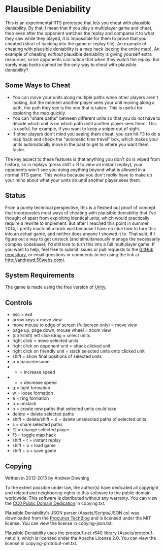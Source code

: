 Plausible Deniability
=====================

This is an experimental RTS prototype that lets you cheat with plausible deniability. By that, I mean that if you play a multiplayer game and cheat, then even after the opponent watches the replay and compares it to what they saw while they played, it is impossible for them to prove that you cheated (short of hacking into the game or replay file). An example of cheating with plausible deniability is a map hack (seeing the entire map). An example of cheating *without* plausible deniability is giving yourself extra resources, since opponents can notice that when they watch the replay. But surely map hacks cannot be the only way to cheat with plausible deniability?

Some Ways to Cheat
------------------
- You can move your units along multiple paths when other players aren't looking, but the moment another player sees your unit moving along a path, the path they see is the one that is taken. This is useful for exploring the map quickly.
- You can "share paths" between different units so that you do not have to decide which unit is on which path until another player sees them. This is useful, for example, if you want to keep a sniper out of sight.
- If other players don't mind you seeing them cheat, you can hit F3 to do a map hack and check the "automatic time travel" box, which makes your units automatically move in the past to get to where you want them faster.

The key aspect to these features is that anything you don't do is wiped from history, so in replays (press shift + R to view an instant replay), your opponents won't see you doing anything beyond what is allowed in a normal RTS game. This works because you don't *really* have to make up your mind about what your units do until another player sees them.

Status
------
From a purely technical perspective, this is a fleshed out proof of concept that incorporates most ways of cheating with plausible deniability that I've thought of apart from exploiting identical units, which would practically require a rewrite to implement. But after I reached this point in summer 2014, I pretty much hit a brick wall because I have no clue how to turn this into an actual game, and neither does anyone I showed it to. That said, if I figure out a way to get unstuck (and simultaneously manage the necessarily complex codebase), I'd still love to turn this into a full multiplayer game. If you want to help, feel free to submit issues or pull requests to the [GitHub repository](https://github.com/ad510/plausible-deniability), or email questions or comments to me using the link at http://andrewd.50webs.com/.

System Requirements
-------------------
The game is made using the free version of [Unity](https://unity3d.com/).

Controls
--------
- esc = exit
- arrow keys = move view
- move mouse to edge of screen (fullscreen only) = move view
- page up, page down, mouse wheel = zoom view
- (ctrl/shift) left click/drag = select units
- right click = move selected units
- right click on opponent unit = attack clicked unit
- right click on friendly unit = stack selected units onto clicked unit
- shift = show final positions of selected units
- p = pause/resume
- + = increase speed
- - = decrease speed
- q = tight formation
- w = loose formation
- e = ring formation
- u = unstack
- n = create new paths that selected units could take
- delete = delete selected paths
- shift + delete/shift + d = delete unselected paths of selected units
- s = share selected paths
- f2 = change selected player
- f3 = toggle map hack
- shift + r = instant replay
- shift + o = load game
- shift + s = save game

Copying
-------
Written in 2013-2015 by Andrew Downing

To the extent possible under law, the author(s) have dedicated all copyright and related and neighboring rights to this software to the public domain worldwide. This software is distributed without any warranty. You can view the [CC0 Public Domain Dedication](https://creativecommons.org/publicdomain/zero/1.0/) in copying.txt.

Plausible Deniability's JSON parser (Assets/Scripts/JSON.cs) was downloaded from the [Procurios TechBlog](http://techblog.procurios.nl/k/618/news/view/14605/14863/How-do-I-write-my-own-parser-for-JSON.html) and is licensed under the MIT license. You can view the license in copying-json.txt.

Plausible Deniability uses the [protobuf-net](https://code.google.com/p/protobuf-net/) r640 library (Assets/protobuf-net.dll), which is licensed under the Apache License 2.0. You can view the license in copying-protobuf-net.txt.
